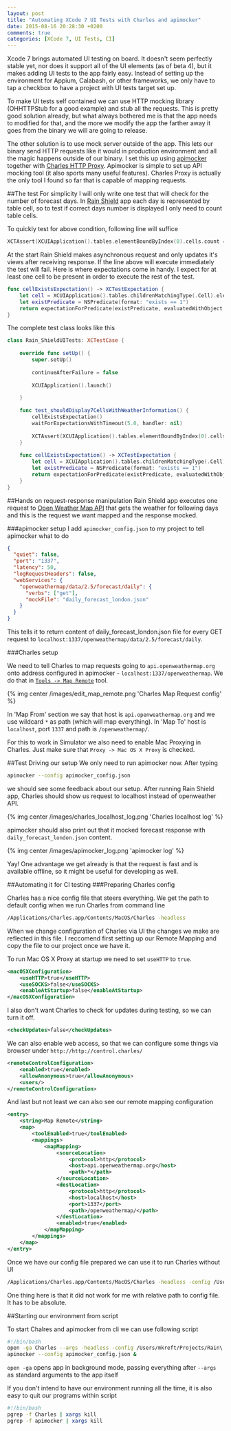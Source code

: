 ```yaml
---
layout: post
title: "Automating XCode 7 UI Tests with Charles and apimocker"
date: 2015-08-16 20:28:30 +0200
comments: true
categories: [XCode 7, UI Tests, CI]
---
```


Xcode 7 brings automated UI testing on board. It doesn't seem perfectly stable yet, nor does it support all of the UI elements (as of beta 4), but it makes adding UI tests to the app fairly easy. Instead of setting up the environment for Appium, Calabash, or other frameworks, we only have to tap a checkbox to have a project with UI tests target set up.

<!-- more -->

To make UI tests self contained we can use HTTP mocking library (OHHTTPStub for a good example) and stub all the requests. This is pretty good solution already, but what always bothered me is that the app needs to modified for that, and the more we modify the app the farther away it goes from the binary we will are going to release.

The other solution is to use mock server outside of the app. This lets our binary send HTTP requests like it would in production environment and all the magic happens outside of our binary. I set this up using [apimocker](https://www.npmjs.com/package/apimocker) together with [Charles HTTP Proxy](http://www.charlesproxy.com). Apimocker is simple to set up API mocking tool (it also sports many useful features). Charles Proxy is actually the only tool I found so far that is capable of mapping requests.

##The test
For simplicity I will only write one test that will check for the number of forecast days. In [Rain Shield](http://github.com/yomajkel/Rain_Shield) app each day is represented by table cell, so to test if correct days number is displayed I only need to count table cells.

To quickly test for above condition, following line will suffice
```swift Asserting 7 table cells
XCTAssert(XCUIApplication().tables.elementBoundByIndex(0).cells.count == 7)
```

At the start Rain Shield makes asynchronous request and only updates it's views after receiving response. If the line above will execute immediately the test will fail. Here is where expectations come in handy. I expect for at least one cell to be present in order to execute the rest of the test.
```swift Expect table cell to be present
func cellExistsExpectation() -> XCTestExpectation {
    let cell = XCUIApplication().tables.childrenMatchingType(.Cell).elementBoundByIndex(0)
    let existPredicate = NSPredicate(format: "exists == 1")
    return expectationForPredicate(existPredicate, evaluatedWithObject: cell, handler: nil)
}
```
 
The complete test class looks like this
```swift Test for 7 weather cells to be present
class Rain_ShieldUITests: XCTestCase {
        
    override func setUp() {
        super.setUp()
        
        continueAfterFailure = false
        
        XCUIApplication().launch()

    }
    
    func test_shouldDisplay7CellsWithWeatherInformation() {
        cellExistsExpectation()
        waitForExpectationsWithTimeout(5.0, handler: nil)
        
        XCTAssert(XCUIApplication().tables.elementBoundByIndex(0).cells.count == 7)
    }
    
    func cellExistsExpectation() -> XCTestExpectation {
        let cell = XCUIApplication().tables.childrenMatchingType(.Cell).elementBoundByIndex(0)
        let existPredicate = NSPredicate(format: "exists == 1")
        return expectationForPredicate(existPredicate, evaluatedWithObject: cell, handler: nil)
    }
}
```


##Hands on request-response manipulation
Rain Shield app executes one request to [Open Weather Map API](http://api.openweathermap.org/) that gets the weather for following days and this is the request we want mapped and the response mocked.

###apimocker setup
I add `apimocker_config.json` to my project to tell apimocker what to do
```json
{
  "quiet": false,
  "port": "1337",
  "latency": 50,
  "logRequestHeaders": false,
  "webServices": {
    "openweathermap/data/2.5/forecast/daily": {
      "verbs": ["get"],
      "mockFile": "daily_forecast_london.json"
    }
  }
}
```

This tells it to return content of daily_forecast_london.json file for every GET request to `localhost:1337/openweathermap/data/2.5/forecast/daily`.

###Charles setup

We need to tell Charles to map requests going to `api.openweathermap.org` onto address configured in apimocker - `localhost:1337/openweathermap`. We do that in [`Tools -> Map Remote`](http://www.charlesproxy.com/documentation/tools/map-remote/) tool. 

{% img center /images/edit_map_remote.png 'Charles Map Request config' %}

In 'Map From' section we say that host is `api.openweathermap.org` and we use wildcard `*` as path (which will map everything). 
In 'Map To' host is `localhost`, port `1337` and path is `/openweathermap/`. 

For this to work in Simulator we also need to enable Mac Proxying in Charles. Just make sure that `Proxy -> Mac OS X Proxy` is checked.

##Test Driving our setup
We only need to run apimocker now. After typing 
```sh
apimocker --config apimocker_config.json
``` 
we should see some feedback about our setup. After running Rain Shield app, Charles should show us request to localhost instead of openweather API.

{% img center /images/charles_localhost_log.png 'Charles localhost log' %}

apimocker should also print out that it mocked forecast response with `daily_forecast_london.json` content.

{% img center /images/apimocker_log.png 'apimocker log' %}

Yay! One advantage we get already is that the request is fast and is available offline, so it might be useful for developing as well.

##Automating it for CI testing
###Preparing Charles config

Charles has a nice config file that steers everything. We get the path to default config when we run Charles from command line 
```sh
/Applications/Charles.app/Contents/MacOS/Charles -headless
```

When we change configuration of Charles via UI the changes we make are reflected in this file. I reccomend first setting up our Remote Mapping and copy the file to our project once we have it. 

To run Mac OS X Proxy at startup we need to set `useHTTP` to `true`.
```xml
<macOSXConfiguration>
	<useHTTP>true</useHTTP>
	<useSOCKS>false</useSOCKS>
	<enableAtStartup>false</enableAtStartup>
</macOSXConfiguration>
```

I also don't want Charles to check for updates during testing, so we can turn it off.
```xml
<checkUpdates>false</checkUpdates>
```

We can also enable web access, so that we can configure some things via browser under `http://http://control.charles/`
```xml
<remoteControlConfiguration>
	<enabled>true</enabled>
	<allowAnonymous>true</allowAnonymous>
	<users/>
</remoteControlConfiguration>
```

And last but not least we can also see our remote mapping configuration
```xml
<entry>
	<string>Map Remote</string>
	<map>
		<toolEnabled>true</toolEnabled>
		<mappings>
			<mapMapping>
				<sourceLocation>
					<protocol>http</protocol>
					<host>api.openweathermap.org</host>
					<path>*</path>
				</sourceLocation>
				<destLocation>
					<protocol>http</protocol>
					<host>localhost</host>
					<port>1337</port>
					<path>/openweathermap/</path>
				</destLocation>
				<enabled>true</enabled>
			</mapMapping>
		</mappings>
	</map>
</entry>
```

Once we have our config file prepared we can use it to run Charles without UI 
```sh
/Applications/Charles.app/Contents/MacOS/Charles -headless -config /Users/yomajkel/Projects/Rain\ Shield/Rain\ ShieldUITests/apimock/charles.config
``` 
One thing here is that it did not work for me with relative path to config file. It has to be absolute.

##Starting our environment from script

To start Chalres and apimocker from cli we can use following script
```sh Starting our mocking services
#!/bin/bash
open -ga Charles --args -headless -config /Users/mkreft/Projects/Rain\ Shield/Rain\ ShieldUITests/apimock/charles.config
apimocker --config apimocker_config.json &

```
`open -ga` opens app in background mode, passing everything after `--args` as standard arguments to the app itself

If you don't intend to have our environment running all the time, it is also easy to quit our programs within script
```sh Ending our mocking services
#!/bin/bash
pgrep -f Charles | xargs kill
pgrep -f apimocker | xargs kill
```

